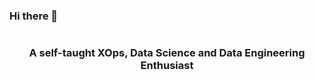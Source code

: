 ### Hi there 👋
<p img width="80%" src="https://github.com/abbeylawal/abbeylawal/blob/main/images/github-header-image.png" /></p>
<h1 align="center"> </h1>

<h1 align="center"></h1>

<h3 align="center">A self-taught XOps, Data Science and Data Engineering Enthusiast </h3>


<!--
**abbeylawal/abbeylawal** is a ✨ _special_ ✨ repository because its `README.md` (this file) appears on your GitHub profile.

Here are some ideas to get you started:

- 🔭 I’m currently working on ...
- 🌱 I’m currently learning ...
- 👯 I’m looking to collaborate on ...
- 🤔 I’m looking for help with ...
- 💬 Ask me about ...
- 📫 How to reach me: ...
- 😄 Pronouns: ...
- ⚡ Fun fact: ...
-->
